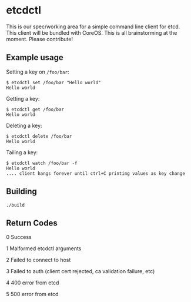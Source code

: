 etcdctl
========

This is our spec/working area for a simple command line client for etcd. This client will be bundled with CoreOS. This is all brainstorming at the moment. Please contribute!

## Example usage

Setting a key on `/foo/bar`: 

    $ etcdctl set /foo/bar "Hello world"
    Hello world
    
Getting a key:

    $ etcdctl get /foo/bar
    Hello world

Deleting a key:

	$ etcdctl delete /foo/bar
    Hello world

Tailing a key:

    $ etcdctl watch /foo/bar -f
    Hello world
    .... client hangs forever until ctrl+C printing values as key change

## Building

    ./build

## Return Codes

0	Success

1	Malformed etcdctl arguments

2	Failed to connect to host

3	Failed to auth (client cert rejected, ca validation failure, etc)

4	400 error from etcd

5	500 error from etcd
